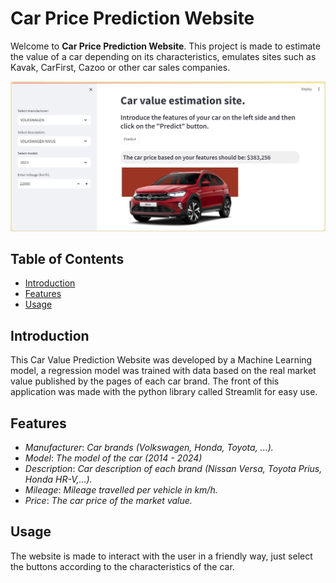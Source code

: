 # Car Price Prediction Website

Welcome to **Car Price Prediction Website**. This project is made to estimate the value of a car depending on its characteristics, emulates sites such as Kavak, CarFirst, Cazoo or other car sales companies.

[![CarPricePrediction](images/site_example.jpg)](https://carpricepredictionpy.streamlit.app)


## Table of Contents
- [Introduction](#introduction)
- [Features](#features)
- [Usage](#usage)


## Introduction
This Car Value Prediction Website was developed by a Machine Learning model, a regression model was trained with data based on the real market value published by the pages of each car brand. The front of this application was made with the python library called Streamlit for easy use.

## Features
- *Manufacturer*: *Car brands (Volkswagen, Honda, Toyota, ...).*
- *Model*: *The model of the car (2014 - 2024)*
- *Description*: *Car description of each brand (Nissan Versa, Toyota Prius, Honda HR-V,...).*
- *Mileage*: *Mileage travelled per vehicle in km/h.*
- *Price*: *The car price of the market value.*

## Usage
The website is made to interact with the user in a friendly way, just select the buttons according to the characteristics of the car.